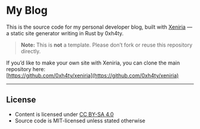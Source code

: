 # My Blog

This is the source code for my personal developer blog, built with [Xeniria](https://github.com/0xh4ty/xeniria) — a static site generator writing in Rust by 0xh4ty.

> **Note:** This is **not** a template. Please don’t fork or reuse this repository directly.

If you’d like to make your own site with Xeniria, you can clone the main repository here:  
[https://github.com/0xh4ty/xeniria](https://github.com/0xh4ty/xeniria)

---

## License
- Content is licensed under [CC BY-SA 4.0](https://github.com/0xh4ty/0xh4ty.github.io/blob/main/content/license.md)
- Source code is MIT-licensed unless stated otherwise
